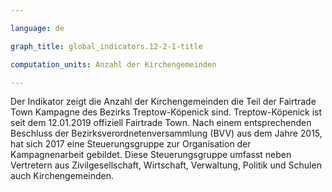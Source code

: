 ```yaml
---

language: de   

graph_title: global_indicators.12-2-1-title

computation_units: Anzahl der Kirchengemeinden

---
```


Der Indikator zeigt die Anzahl der Kirchengemeinden die Teil der Fairtrade Town Kampagne des Bezirks Treptow-Köpenick sind.
Treptow-Köpenick ist seit dem 12.01.2019 offiziell Fairtrade Town.
Nach einem entsprechenden Beschluss der Bezirksverordnetenversammlung (BVV) aus dem Jahre 2015, hat sich 2017 eine Steuerungsgruppe zur Organisation der Kampagnenarbeit gebildet. 
Diese Steuerungsgruppe umfasst neben Vertretern aus Zivilgesellschaft, Wirtschaft, Verwaltung, Politik und Schulen auch Kirchengemeinden.
